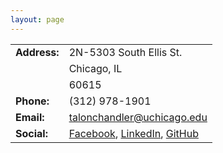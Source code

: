 ```yaml
---
layout: page
---
```


|  |  |
| ------------- | ------------- |
| **Address:** | 2N-5303 South Ellis St. |
| | Chicago, IL |
| | 60615 |
| **Phone:**  | (312) 978-1901  |
| **Email:**  | talonchandler@uchicago.edu  |
| **Social:** | [Facebook](https://www.facebook.com/talon.chandler), [LinkedIn](https://www.linkedin.com/profile/view?id=223932714&trk=hp-identity-name), [GitHub](https://www.linkedin.com/profile/view?id=223932714&trk=hp-identity-name) |
